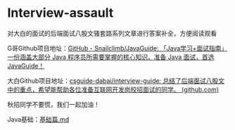 # Interview-assault
对大白的面试的后端面试八股文骚套路系列文章进行答案补全，方便阅读观看

G哥Github项目地址：[GitHub - Snailclimb/JavaGuide: 「Java学习+面试指南」一份涵盖大部分 Java 程序员所需要掌握的核心知识。准备 Java 面试，首选 JavaGuide！](https://github.com/Snailclimb/JavaGuide)

大白Github项目地址：[csguide-dabai/interview-guide: 总结了后端面试八股文中的重点，希望能帮助各位准备互联网开发岗校招面试的同学。 (github.com)](https://github.com/csguide-dabai/interview-guide)

秋招同学不要慌，我们一起加油！

Java基础：[基础篇.md](https://github.com/chill-sw/Interview-assault/blob/7347886ee20deb0355dc15d40af35fba6cad495a/%E5%9F%BA%E7%A1%80%E7%AF%87.md)
